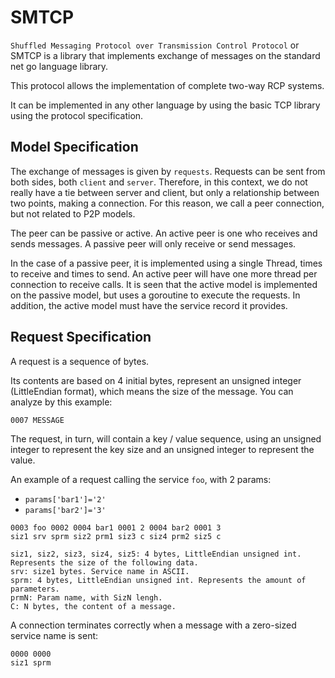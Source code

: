 # SMTCP

`Shuffled Messaging Protocol over Transmission Control Protocol` or SMTCP is a library that implements exchange of messages on the standard net go language library.

This protocol allows the implementation of complete two-way RCP systems.

It can be implemented in any other language by using the basic TCP library using the protocol specification.

## Model Specification

The exchange of messages is given by `requests`.
Requests can be sent from both sides, both `client` and `server`.
Therefore, in this context, we do not really have a tie between server and client, but only a relationship between two points, making a connection.
For this reason, we call a peer connection, but not related to P2P models.

The peer can be passive or active.
An active peer is one who receives and sends messages.
A passive peer will only receive or send messages.

In the case of a passive peer, it is implemented using a single Thread, times to receive and times to send.
An active peer will have one more thread per connection to receive calls.
It is seen that the active model is implemented on the passive model, but uses a goroutine to execute the requests. In addition, the active model must have the service record it provides.

## Request Specification

A request is a sequence of bytes.

Its contents are based on 4 initial bytes, represent an unsigned integer (LittleEndian format), which means the size of the message. You can analyze by this example:

```
0007 MESSAGE
```

The request, in turn, will contain a key / value sequence, using an unsigned integer to represent the key size and an unsigned integer to represent the value.

An example of a request calling the service `foo`, with 2 params:

  - `params['bar1']='2'`
  - `params['bar2']='3'`

```
0003 foo 0002 0004 bar1 0001 2 0004 bar2 0001 3
siz1 srv sprm siz2 prm1 siz3 c siz4 prm2 siz5 c

siz1, siz2, siz3, siz4, siz5: 4 bytes, LittleEndian unsigned int. Represents the size of the following data.
srv: size1 bytes. Service name in ASCII.
sprm: 4 bytes, LittleEndian unsigned int. Represents the amount of parameters.
prmN: Param name, with SizN lengh.
C: N bytes, the content of a message.
```

A connection terminates correctly when a message with a zero-sized service name is sent:

```
0000 0000
siz1 sprm
```
